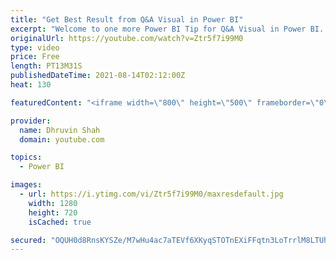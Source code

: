 ```yaml
---
title: "Get Best Result from Q&A Visual in Power BI"
excerpt: "Welcome to one more Power BI Tip for Q&A Visual in Power BI. When we add Q&A visual in Power BI and ask the questions in the natural language, sometimes it does not give us the proper outcome! So, how can we improve our Q&A visual and return the best result? How we can use synonyms in the best manner"
originalUrl: https://youtube.com/watch?v=Ztr5f7i99M0
type: video
price: Free
length: PT13M31S
publishedDateTime: 2021-08-14T02:12:00Z
heat: 130

featuredContent: "<iframe width=\"800\" height=\"500\" frameborder=\"0\" src=\"https://www.youtube.com/embed/Ztr5f7i99M0\" allow=\"accelerometer; autoplay; encrypted-media; gyroscope; picture-in-picture\" allowfullscreen></iframe>"

provider:
  name: Dhruvin Shah
  domain: youtube.com

topics:
  - Power BI

images:
  - url: https://i.ytimg.com/vi/Ztr5f7i99M0/maxresdefault.jpg
    width: 1280
    height: 720
    isCached: true

secured: "OQUH0d8RnsKYSZe/M7wHu4ac7aTEVf6XKyqSTOTnEXiFFqtn3LoTrrlM8LTUhzs+tjyvNFvdR8ZGFieTTmvyaQuFjzK4+JIckxo/cvZ3/+JPEkEa5zLHXlDVvLJM0O4kkMnKJ5hFK8kHN4HbuARWPJZjeO9PoNL/j6BI7kzcLUdCsEWo4+ltMkQF/vU5fGRRfRh8DfTndFBAL6bHST3prUM2n7IzjB38o4lXAos13tVEjAWYuo2rk+gteltbD31BinsTfoZt82AgGQaJqxVvu6DyfETOYfvhQBqQXszTeDpvgzszKvEeSLa1umawdzLZwqtdUnuBPpa7ou6V4+5PAUDgsd2h++91zJwoedgAes7AlWBPqS6T/Js/WYg4zxQixsm1Ih8ZtvEHAgJf30MsIB3xVxHKmsN1RBHYJt5J8B4=;K2DQxC6vSspzp49+v0JWfA=="
---
```


